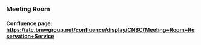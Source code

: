 ### Meeting Room 

#### Confluence page: https://atc.bmwgroup.net/confluence/display/CNBC/Meeting+Room+Reservation+Service

 

